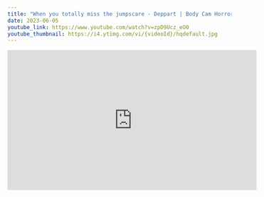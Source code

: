 ```yaml
---
title: "When you totally miss the jumpscare - Deppart | Body Cam Horror Game"
date: 2023-06-05
youtube_link: https://www.youtube.com/watch?v=zpD9Ucz_eO0
youtube_thumbnail: https://i4.ytimg.com/vi/{videoId}/hqdefault.jpg
---
```

<iframe width="560" height="315" src="https://www.youtube.com/embed/zpD9Ucz_eO0" title="When you totally miss the jumpscare - Deppart | Body Cam Horror Game" frameborder="0" allow="accelerometer; autoplay; clipboard-write; encrypted-media; gyroscope; picture-in-picture; web-share" allowfullscreen></iframe>
